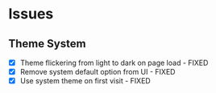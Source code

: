 # Issues

## Theme System
- [x] Theme flickering from light to dark on page load - FIXED
- [x] Remove system default option from UI - FIXED
- [x] Use system theme on first visit - FIXED
